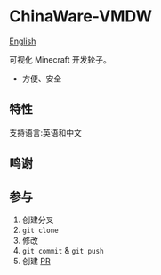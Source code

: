 # ChinaWare-VMDW

[English](README.md)

可视化 Minecraft 开发轮子。

- 方便、安全

## 特性
支持语言:英语和中文

## 鸣谢

## 参与

1. 创建分叉
2. `git clone`
3. 修改
4. `git commit` & `git push`
5. 创建 [PR](https://github.com/Over-Run/ChinaWare-VMDW/pulls)

